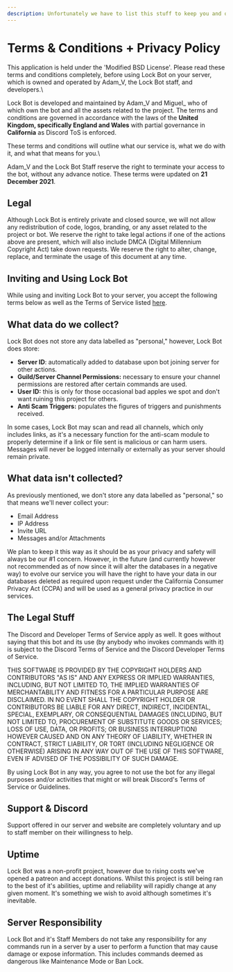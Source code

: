 ```yaml
---
description: Unfortunately we have to list this stuff to keep you and ourselves safe.
---
```


# Terms & Conditions + Privacy Policy

This application is held under the 'Modified BSD License'. Please read these terms and conditions completely, before using Lock Bot on your server, which is owned and operated by Adam\_V, the Lock Bot staff, and developers.\


Lock Bot is developed and maintained by Adam\_V and Miguel\_ who of which own the bot and all the assets related to the project. The terms and conditions are governed in accordance with the laws of the **United Kingdom, specifically England and Wales** with partial governance in **California** as Discord ToS is enforced.



These terms and conditions will outline what our service is, what we do with it, and what that means for you.\


Adam\_V and the Lock Bot Staff reserve the right to terminate your access to the bot, without any advance notice. These terms were updated on **21 December 2021**.

## Legal

Although Lock Bot is entirely private and closed source, we will not allow any redistribution of code, logos, branding, or any asset related to the project or bot. We reserve the right to take legal actions if one of the actions above are present, which will also include DMCA (Digital Millennium Copyright Act) take down requests. We reserve the right to alter, change, replace, and terminate the usage of this document at any time.

## Inviting and Using Lock Bot

While using and inviting Lock Bot to your server, you accept the following terms below as well as the Terms of Service listed [here](https://docs.lockbot.dev/network-info/terms-of-service).&#x20;

## What data do we collect?

Lock Bot does not store any data labelled as "personal," however, Lock Bot does store:

* **Server ID**: automatically added to database upon bot joining server for other actions.
* **Guild/Server Channel Permissions:** necessary to ensure your channel permissions are restored after certain commands are used.&#x20;
* **User ID:** this is only for those occasional bad apples we spot and don't want ruining this project for others.
* **Anti Scam Triggers:** populates the figures of triggers and punishments received.

In some cases, Lock Bot may scan and read all channels, which only includes links, as it's a necessary function for the anti-scam module to properly determine if a link or file sent is malicious or can harm users. Messages will never be logged internally or externally as your server should remain private.

## What data isn't collected?

As previously mentioned, we don't store any data labelled as "personal," so that means we'll never collect your:

* Email Address
* IP Address
* Invite URL
* Messages and/or Attachments

We plan to keep it this way as it should be as your privacy and safety will always be our #1 concern. However, in the future (and currently however not recommended as of now since it will alter the databases in a negative way) to evolve our service you will have the right to have your data in our databases deleted as required upon request under the California Consumer Privacy Act (CCPA) and will be used as a general privacy practice in our services.&#x20;

## The Legal Stuff

The Discord and Developer Terms of Service apply as well. It goes without saying that this bot and its use (by anybody who invokes commands with it) is subject to the Discord Terms of Service and the Discord Developer Terms of Service.



THIS SOFTWARE IS PROVIDED BY THE COPYRIGHT HOLDERS AND CONTRIBUTORS "AS IS" AND ANY EXPRESS OR IMPLIED WARRANTIES, INCLUDING, BUT NOT LIMITED TO, THE IMPLIED WARRANTIES OF MERCHANTABILITY AND FITNESS FOR A PARTICULAR PURPOSE ARE DISCLAIMED. IN NO EVENT SHALL THE COPYRIGHT HOLDER OR CONTRIBUTORS BE LIABLE FOR ANY DIRECT, INDIRECT, INCIDENTAL, SPECIAL, EXEMPLARY, OR CONSEQUENTIAL DAMAGES (INCLUDING, BUT NOT LIMITED TO, PROCUREMENT OF SUBSTITUTE GOODS OR SERVICES; LOSS OF USE, DATA, OR PROFITS; OR BUSINESS INTERRUPTION) HOWEVER CAUSED AND ON ANY THEORY OF LIABILITY, WHETHER IN CONTRACT, STRICT LIABILITY, OR TORT (INCLUDING NEGLIGENCE OR OTHERWISE) ARISING IN ANY WAY OUT OF THE USE OF THIS SOFTWARE, EVEN IF ADVISED OF THE POSSIBILITY OF SUCH DAMAGE.



By using Lock Bot in any way, you agree to not use the bot for any illegal purposes and/or activities that might or will break Discord's Terms of Service or Guidelines.

## Support & Discord

Support offered in our server and website are completely voluntary and up to staff member on their willingness to help.&#x20;

## Uptime

Lock Bot was a non-profit project, however due to rising costs we've opened a patreon and accept donations. Whilst this project is still being ran to the best of it's abilities, uptime and reliability will rapidly change at any given moment. It's something we wish to avoid although sometimes it's inevitable.&#x20;

## Server Responsibility

Lock Bot and it's Staff Members do not take any responsibility for any commands run in a server by a user to perform a function that may cause damage or expose information. This includes commands deemed as dangerous like Maintenance Mode or Ban Lock.&#x20;
